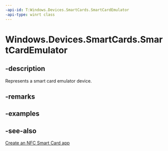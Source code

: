 ----api-id: T:Windows.Devices.SmartCards.SmartCardEmulator
-api-type: winrt class
---<!-- Class syntax.public class SmartCardEmulator : Windows.Devices.SmartCards.ISmartCardEmulator, Windows.Devices.SmartCards.ISmartCardEmulator2--># Windows.Devices.SmartCards.SmartCardEmulator## -descriptionRepresents a smart card emulator device.## -remarks<!-- <rem>TODO: Document how the developer can obtain this class object, and add or update retriever elements as necessary.</rem>-->## -examples## -see-also[Create an NFC Smart Card app](http://msdn.microsoft.com/library/26834a51-512b-485b-84c8-abf713787588)